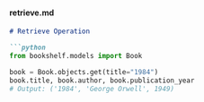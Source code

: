 
#### **retrieve.md**
```markdown
# Retrieve Operation

```python
from bookshelf.models import Book

book = Book.objects.get(title="1984")
book.title, book.author, book.publication_year
# Output: ('1984', 'George Orwell', 1949)
